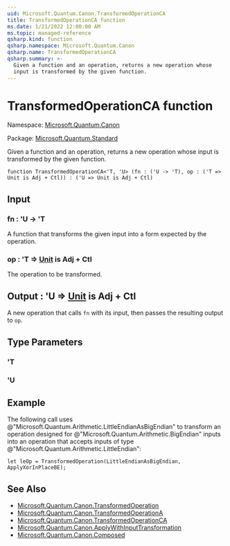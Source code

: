 ```yaml
---
uid: Microsoft.Quantum.Canon.TransformedOperationCA
title: TransformedOperationCA function
ms.date: 1/21/2022 12:00:00 AM
ms.topic: managed-reference
qsharp.kind: function
qsharp.namespace: Microsoft.Quantum.Canon
qsharp.name: TransformedOperationCA
qsharp.summary: >-
  Given a function and an operation, returns a new operation whose
  input is transformed by the given function.
---
```


# TransformedOperationCA function

Namespace: [Microsoft.Quantum.Canon](xref:Microsoft.Quantum.Canon)

Package: [Microsoft.Quantum.Standard](https://nuget.org/packages/Microsoft.Quantum.Standard)


Given a function and an operation, returns a new operation whoseinput is transformed by the given function.

```qsharp
function TransformedOperationCA<'T, 'U> (fn : ('U -> 'T), op : ('T => Unit is Adj + Ctl)) : ('U => Unit is Adj + Ctl)
```


## Input

### fn : 'U -> 'T

A function that transforms the given input into a form expected by theoperation.


### op : 'T => [Unit](xref:microsoft.quantum.qsharp.valueliterals#unit-literal)  is Adj + Ctl

The operation to be transformed.



## Output : 'U => [Unit](xref:microsoft.quantum.qsharp.valueliterals#unit-literal)  is Adj + Ctl

A new operation that calls `fn` with its input, then passes theresulting output to `op`.

## Type Parameters

### 'T


### 'U



## Example

The following call uses@"Microsoft.Quantum.Arithmetic.LittleEndianAsBigEndian" to transforman operation designed for@"Microsoft.Quantum.Arithmetic.BigEndian" inputs into an operationthat accepts inputs of type@"Microsoft.Quantum.Arithmetic.LittleEndian":```qsharplet leOp = TransformedOperation(LittleEndianAsBigEndian, ApplyXorInPlaceBE);```

## See Also

- [Microsoft.Quantum.Canon.TransformedOperation](xref:Microsoft.Quantum.Canon.TransformedOperation)
- [Microsoft.Quantum.Canon.TransformedOperationA](xref:Microsoft.Quantum.Canon.TransformedOperationA)
- [Microsoft.Quantum.Canon.TransformedOperationCA](xref:Microsoft.Quantum.Canon.TransformedOperationCA)
- [Microsoft.Quantum.Canon.ApplyWithInputTransformation](xref:Microsoft.Quantum.Canon.ApplyWithInputTransformation)
- [Microsoft.Quantum.Canon.Composed](xref:Microsoft.Quantum.Canon.Composed)